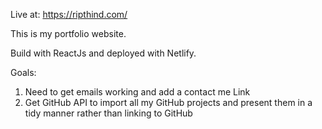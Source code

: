 Live at: https://ripthind.com/

This is my portfolio website.

Build with ReactJs and deployed with Netlify.

Goals: 
1. Need to get emails working and add a contact me Link
2. Get GitHub API to import all my GitHub projects and present them in a tidy manner rather than linking to GitHub
